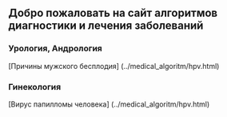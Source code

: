 ## Добро пожаловать на сайт алгоритмов диагностики и лечения заболеваний
### Урология, Андрология
[Причины мужского бесплодия] (../medical_algoritm/hpv.html)
### Гинекология
[Вирус папилломы человека] (../medical_algoritm/hpv.html)

